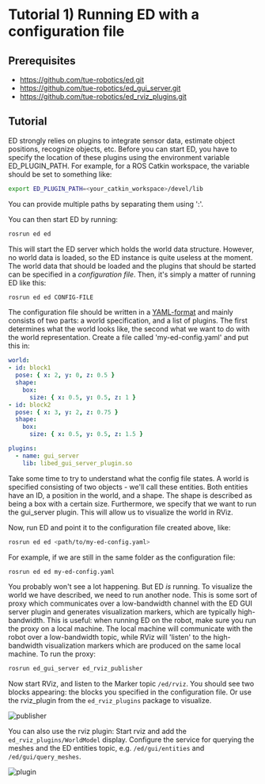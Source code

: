 # Tutorial 1) Running ED with a configuration file

## Prerequisites

- <https://github.com/tue-robotics/ed.git>
- <https://github.com/tue-robotics/ed_gui_server.git>
- <https://github.com/tue-robotics/ed_rviz_plugins.git>

## Tutorial

ED strongly relies on plugins to integrate sensor data, estimate object positions, recognize objects, etc. Before you can start ED, you have to specify the location of these plugins using the environment variable ED_PLUGIN_PATH. For example, for a ROS Catkin workspace, the variable should be set to something like:

```bash
export ED_PLUGIN_PATH=<your_catkin_workspace>/devel/lib
```

You can provide multiple paths by separating them using ':'.

You can then start ED by running:

```bash
rosrun ed ed
```

This will start the ED server which holds the world data structure. However, no world data is loaded, so the ED instance is quite useless at the moment. The world data that should be loaded and the plugins that should be started can be specified in a *configuration file*. Then, it's simply a matter of running ED like this:

```bash
rosrun ed ed CONFIG-FILE
```

The configuration file should be written in a [YAML-format](www.yaml.org) and mainly consists of two parts: a world specification, and a list of plugins. The first determines what the world looks like, the second what we want to do with the world representation. Create a file called 'my-ed-config.yaml' and put this in:

```yaml
world:
- id: block1
  pose: { x: 2, y: 0, z: 0.5 }
  shape:
    box:
      size: { x: 0.5, y: 0.5, z: 1 }
- id: block2
  pose: { x: 3, y: 2, z: 0.75 }
  shape:
    box:
      size: { x: 0.5, y: 0.5, z: 1.5 }

plugins:
  - name: gui_server
    lib: libed_gui_server_plugin.so
```

Take some time to try to understand what the config file states. A world is specified consisting of two objects - we'll call these entities. Both entities have an ID, a position in the world, and a shape. The shape is described as being a box with a certain size. Furthermore, we specify that we want to run the gui_server plugin. This will allow us to visualize the world in RViz.

Now, run ED and point it to the configuration file created above, like:

```bash
rosrun ed ed <path/to/my-ed-config.yaml>
```

For example, if we are still in the same folder as the configuration file:

```bash
rosrun ed ed my-ed-config.yaml
```

You probably won't see a lot happening. But ED *is* running. To visualize the world we have described, we need to run another node. This is some sort of proxy which communicates over a low-bandwidth channel with the ED GUI server plugin and generates visualization markers, which are typically high-bandwidth. This is useful: when running ED on the robot, make sure you run the proxy on a local machine. The local machine will communicate with the robot over a low-bandwidth topic, while RViz will 'listen' to the high-bandwidth visualization markers which are produced on the same local machine. To run the proxy:

```bash
rosrun ed_gui_server ed_rviz_publisher
```

Now start RViz, and listen to the Marker topic `/ed/rviz`. You should see two blocks appearing: the blocks you specified in the configuration file. Or use the rviz_plugin from the `ed_rviz_plugins` package to visualize.

![publisher](img/rviz_publisher.png)

You can also use the rviz plugin: Start rviz and add the `ed_rviz_plugins/WorldModel` display. Configure the service for querying the meshes and the ED entities topic, e.g. `/ed/gui/entities` and `/ed/gui/query_meshes`.

![plugin](img/plugin.png)
